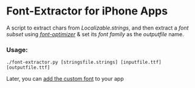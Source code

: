 # Font-Extractor for iPhone Apps

A script to extract chars from *Localizable.strings*, and then extract a *font subset* using *[font-optimizer][1]* & set its *font family* as the *outputfile* name.

[1]: https://bitbucket.org/philip/font-optimizer/src/

### Usage:
    ./font-extractor.py [stringsfile.strings] [inputfile.ttf] [outputfile.ttf]

Later, you can [add the custom font][2] to your app

[2]: http://stackoverflow.com/a/2616101/1263403




